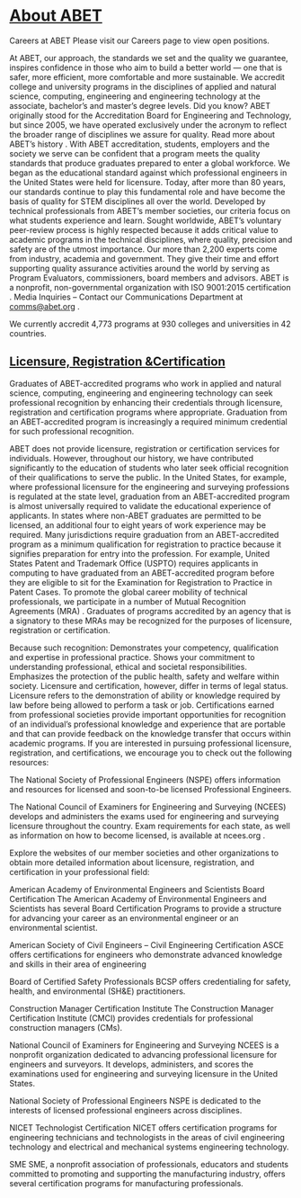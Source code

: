 # [About ABET](https://www.abet.org/about-abet/)

Careers at ABET
Please visit our
Careers page
to view open positions.

At ABET, our approach, the standards we set and the quality we guarantee, inspires confidence in those who aim to build a better world — one that is safer, more efficient, more comfortable and more sustainable.
We accredit college and university programs in the disciplines of applied and natural science, computing, engineering and engineering technology at the associate, bachelor’s and master’s degree levels.
Did you know?
ABET originally stood for the Accreditation Board for Engineering and Technology, but since 2005, we have operated exclusively under the acronym to reflect the broader range of disciplines we assure for quality.
Read more about ABET’s history
.
With ABET accreditation, students, employers and the society we serve can be confident that a program meets the quality standards that produce graduates prepared to enter a global workforce.
We began as the educational standard against which professional engineers in the United States were held for licensure. Today, after more than 80 years, our standards continue to play this fundamental role and have become the basis of quality for STEM disciplines all over the world.
Developed by technical professionals from ABET’s member societies, our criteria focus on what students experience and learn. Sought worldwide, ABET’s voluntary peer-review process is highly respected because it adds critical value to academic programs in the technical disciplines, where quality, precision and safety are of the utmost importance.
Our more than 2,200 experts come from industry, academia and government. They give their time and effort supporting quality assurance activities around the world by serving as Program Evaluators, commissioners, board members and advisors.
ABET is a nonprofit, non-governmental organization with
ISO 9001:2015 certification
.
Media Inquiries
– Contact our Communications Department at
comms@abet.org
.

We currently accredit 4,773 programs at 930 colleges and universities in 42 countries.

## [Licensure, Registration &Certification](https://www.abet.org/accreditation/what-is-accreditation/licensure-registration-certification/)

Graduates of ABET-accredited programs who work in applied and natural science, computing, engineering and engineering technology can seek professional recognition by enhancing their credentials through licensure, registration and certification programs where appropriate. Graduation from an ABET-accredited program is increasingly a required minimum credential for such professional recognition.

ABET does not provide licensure, registration or certification services for individuals. However, throughout our history, we have contributed significantly to the education of students who later seek official recognition of their qualifications to serve the public.
In the United States, for example, where professional licensure for the engineering and surveying professions is regulated at the state level, graduation from an ABET-accredited program is almost universally required to validate the educational experience of applicants. In states where non-ABET graduates are permitted to be licensed, an additional four to eight years of work experience may be required.
Many jurisdictions require graduation from an ABET-accredited program as a minimum qualification for registration to practice because it signifies preparation for entry into the profession. For example,
United States Patent and Trademark Office (USPTO)
requires applicants in computing to have graduated from an ABET-accredited program before they are eligible to sit for the Examination for Registration to Practice in Patent Cases.
To promote the global career mobility of technical professionals, we participate in a number of
Mutual Recognition Agreements (MRA)
. Graduates of programs accredited by an agency that is a signatory to these MRAs may be recognized for the purposes of licensure, registration or certification.

Because such recognition:
Demonstrates your competency, qualification and expertise in professional practice.
Shows your commitment to understanding professional, ethical and societal responsibilities.
Emphasizes the protection of the public health, safety and welfare within society.
Licensure and certification, however, differ in terms of legal status.
Licensure
refers to the demonstration of ability or knowledge required by law before being allowed to perform a task or job.
Certifications
earned from professional societies provide important opportunities for recognition of an individual’s professional knowledge and experience that are portable and that can provide feedback on the knowledge transfer that occurs within academic programs.
If you are interested in pursuing professional licensure, registration, and certifications, we encourage you to check out the following resources:

The National Society of Professional Engineers
(NSPE)
offers
information and resources
for licensed and soon-to-be licensed Professional Engineers.

The National Council of Examiners for Engineering and Surveying (NCEES)
develops and administers the exams used for engineering and surveying licensure throughout the country. Exam requirements for each state, as well as information on how to become licensed, is available at
ncees.org
.

Explore the websites of our member societies and other organizations to obtain more detailed information about licensure, registration, and certification in your professional field:

American Academy of Environmental Engineers and Scientists Board Certification
The American Academy of Environmental Engineers and Scientists has several Board Certification Programs to provide a structure for advancing your career as an environmental engineer or an environmental scientist.

American Society of Civil Engineers – Civil Engineering Certification
ASCE offers certifications for engineers who demonstrate advanced knowledge and skills in their area of engineering

Board of Certified Safety Professionals
BCSP offers credentialing for safety, health, and environmental (SH&E) practitioners.

Construction Manager Certification Institute
The Construction Manager Certification Institute (CMCI) provides credentials for professional construction managers (CMs).

National Council of Examiners for Engineering and Surveying
NCEES is a nonprofit organization dedicated to advancing professional licensure for engineers and surveyors. It develops, administers, and scores the examinations used for engineering and surveying licensure in the United States.

National Society of Professional Engineers
NSPE is dedicated to the interests of licensed professional engineers across disciplines.

NICET Technologist Certification
NICET offers certification programs for engineering technicians and technologists in the areas of civil engineering technology and electrical and mechanical systems engineering technology.

SME
SME, a nonprofit association of professionals, educators and students committed to promoting and supporting the manufacturing industry, offers several certification programs for manufacturing professionals.